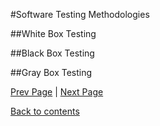 #Software Testing Methodologies

##White Box Testing

##Black Box Testing

##Gray Box Testing

[Prev Page](https://github.com/Krithika-Balan2290/Software-Testing-Techniques/blob/master/Docs/Intro.md) | [Next Page](https://github.com/Krithika-Balan2290/Software-Testing-Techniques/blob/master/Docs/whitebox.md)
 
 [Back to contents](https://github.com/Krithika-Balan2290/Software-Testing-Techniques/blob/master/Index.md)
